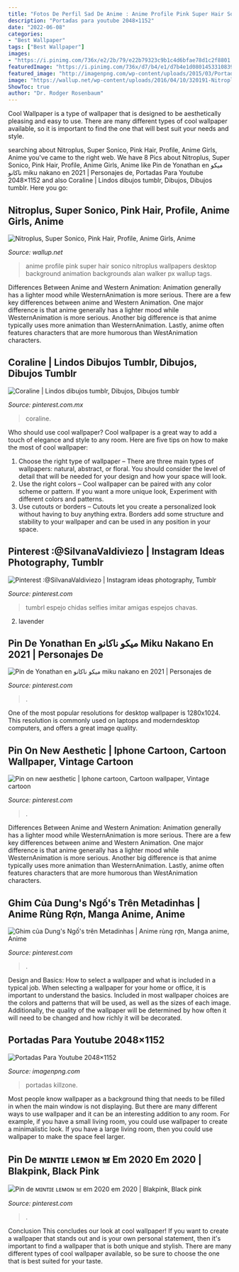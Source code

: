 ```yaml
---
title: "Fotos De Perfil Sad De Anime : Anime Profile Pink Super Hair Sonico Nitroplus Wallpapers Desktop Background Animation Backgrounds Alan Walker Px Wallup Tags"
description: "Portadas para youtube 2048×1152"
date: "2022-06-08"
categories:
- "Best Wallpaper"
tags: ["Best Wallpaper"]
images:
- "https://i.pinimg.com/736x/e2/2b/79/e22b79323c9b1c4d6bfae78d1c2f8801.jpg"
featuredImage: "https://i.pinimg.com/736x/d7/b4/e1/d7b4e1d08014533108396ea491bf3ad7.jpg"
featured_image: "http://imagenpng.com/wp-content/uploads/2015/03/Portadas-para-youtube-2048x1152-6.jpg"
image: "https://wallup.net/wp-content/uploads/2016/04/10/320191-Nitroplus-Super_Sonico-pink_hair-profile-anime_girls-anime.jpg"
ShowToc: true
author: "Dr. Rodger Rosenbaum"
---
```



Cool Wallpaper is a type of wallpaper that is designed to be aesthetically pleasing and easy to use. There are many different types of cool wallpaper available, so it is important to find the one that will best suit your needs and style.

	

		
searching about Nitroplus, Super Sonico, Pink Hair, Profile, Anime Girls, Anime you've came to the right web. We have 8 Pics about Nitroplus, Super Sonico, Pink Hair, Profile, Anime Girls, Anime like Pin de Yonathan en ميكو ناكانو miku nakano en 2021 | Personajes de, Portadas Para Youtube 2048×1152 and also Coraline | Lindos dibujos tumblr, Dibujos, Dibujos tumblr. Here you go:
		
    
## Nitroplus, Super Sonico, Pink Hair, Profile, Anime Girls, Anime

<img loading=lazy src="https://wallup.net/wp-content/uploads/2016/04/10/320191-Nitroplus-Super_Sonico-pink_hair-profile-anime_girls-anime.jpg" onerror="this.onerror=null;this.src='https://tse3.mm.bing.net/th?id=OIP.-yUmPt0eP240xbd3JrRhGgHaEK&amp;pid=15.1';" alt="Nitroplus, Super Sonico, Pink Hair, Profile, Anime Girls, Anime">

_Source: wallup.net_

>anime profile pink super hair sonico nitroplus wallpapers desktop background animation backgrounds alan walker px wallup tags. 

	

Differences Between Anime and Western Animation: Animation generally has a lighter mood while WesternAnimation is more serious.
There are a few key differences between anime and Western Animation. One major difference is that anime generally has a lighter mood while WesternAnimation is more serious. Another big difference is that anime typically uses more animation than WesternAnimation. Lastly, anime often features characters that are more humorous than WestAnimation characters.

    
## Coraline | Lindos Dibujos Tumblr, Dibujos, Dibujos Tumblr

<img loading=lazy src="https://i.pinimg.com/736x/fc/c3/1a/fcc31ae2a502f6c665a2ced4451456ec.jpg" onerror="this.onerror=null;this.src='https://tse3.mm.bing.net/th?id=OIP.Kr98Cwp3Wzqzrnxec6GzXwHaJ3&amp;pid=15.1';" alt="Coraline | Lindos dibujos tumblr, Dibujos, Dibujos tumblr">

_Source: pinterest.com.mx_

>coraline. 

	

Who should use cool wallpaper?
Cool wallpaper is a great way to add a touch of elegance and style to any room. Here are five tips on how to make the most of cool wallpaper: 
1) Choose the right type of wallpaper – There are three main types of wallpapers: natural, abstract, or floral. You should consider the level of detail that will be needed for your design and how your space will look. 
2) Use the right colors – Cool wallpaper can be paired with any color scheme or pattern. If you want a more unique look, Experiment with different colors and patterns. 
3) Use cutouts or borders – Cutouts let you create a personalized look without having to buy anything extra. Borders add some structure and stability to your wallpaper and can be used in any position in your space.

    
## Pinterest :@SilvanaValdiviezo | Instagram Ideas Photography, Tumblr

<img loading=lazy src="https://i.pinimg.com/736x/39/c7/6c/39c76cc85a9d7b08d7cc675493575ba5.jpg" onerror="this.onerror=null;this.src='https://tse2.mm.bing.net/th?id=OIP.zTrd2a-T-z-9SqE95ixxEgHaJ3&amp;pid=15.1';" alt="Pinterest :@SilvanaValdiviezo | Instagram ideas photography, Tumblr">

_Source: pinterest.com_

>tumbrl espejo chidas selfies imitar amigas espejos chavas. 

	

2. lavender 

    
## Pin De Yonathan En ميكو ناكانو Miku Nakano En 2021 | Personajes De

<img loading=lazy src="https://i.pinimg.com/736x/c3/61/77/c36177beed599e240e899b7026ea9f15.jpg" onerror="this.onerror=null;this.src='https://tse3.mm.bing.net/th?id=OIP.gc5KrGM7cj9LZpBNJVCk2gHaKZ&amp;pid=15.1';" alt="Pin de Yonathan en ميكو ناكانو miku nakano en 2021 | Personajes de">

_Source: pinterest.com_

>. 

	

One of the most popular resolutions for desktop wallpaper is 1280x1024. This resolution is commonly used on laptops and moderndesktop computers, and offers a great image quality.

    
## Pin On New Aesthetic | Iphone Cartoon, Cartoon Wallpaper, Vintage Cartoon

<img loading=lazy src="https://i.pinimg.com/736x/e2/2b/79/e22b79323c9b1c4d6bfae78d1c2f8801.jpg" onerror="this.onerror=null;this.src='https://tse2.mm.bing.net/th?id=OIP.qmZ1Ko8ZkUk35kcW2JYhsQHaNR&amp;pid=15.1';" alt="Pin on new aesthetic | Iphone cartoon, Cartoon wallpaper, Vintage cartoon">

_Source: pinterest.com_

>. 

	

Differences Between Anime and Western Animation: Animation generally has a lighter mood while WesternAnimation is more serious.
There are a few key differences between anime and Western Animation. One major difference is that anime generally has a lighter mood while WesternAnimation is more serious. Another big difference is that anime typically uses more animation than WesternAnimation. Lastly, anime often features characters that are more humorous than WestAnimation characters.

    
## Ghim Của Dung&#039;s Ngố&#039;s Trên Metadinhas | Anime Rùng Rợn, Manga Anime, Anime

<img loading=lazy src="https://i.pinimg.com/736x/d7/b4/e1/d7b4e1d08014533108396ea491bf3ad7.jpg" onerror="this.onerror=null;this.src='https://tse4.mm.bing.net/th?id=OIP.AH-WF5UwYJ1QEtanmOFH2gHaKz&amp;pid=15.1';" alt="Ghim của Dung&#039;s Ngố&#039;s trên Metadinhas | Anime rùng rợn, Manga anime, Anime">

_Source: pinterest.com_

>. 

	

Design and Basics: How to select a wallpaper and what is included in a typical job.
When selecting a wallpaper for your home or office, it is important to understand the basics. Included in most wallpaper choices are the colors and patterns that will be used, as well as the sizes of each image. Additionally, the quality of the wallpaper will be determined by how often it will need to be changed and how richly it will be decorated.

    
## Portadas Para Youtube 2048×1152

<img loading=lazy src="http://imagenpng.com/wp-content/uploads/2015/03/Portadas-para-youtube-2048x1152-6.jpg" onerror="this.onerror=null;this.src='https://tse2.mm.bing.net/th?id=OIP.UE9JRlQnPxfos0JPcyYTxwHaEK&amp;pid=15.1';" alt="Portadas Para Youtube 2048×1152">

_Source: imagenpng.com_

>portadas killzone. 

	

Most people know wallpaper as a background thing that needs to be filled in when the main window is not displaying. But there are many different ways to use wallpaper and it can be an interesting addition to any room. For example, if you have a small living room, you could use wallpaper to create a minimalistic look. If you have a large living room, then you could use wallpaper to make the space feel larger.

    
## Pin De ᴍɪɴᴛɪᴇ ʟᴇᴍᴏɴ 𖠌 Em 2020 Em 2020 | Blakpink, Black Pink

<img loading=lazy src="https://i.pinimg.com/736x/e2/45/5c/e2455cccf440d7bbc1be1001272a3793.jpg" onerror="this.onerror=null;this.src='https://tse2.mm.bing.net/th?id=OIP.DZ6QxmGBaREO23Oe1wYf6wHaNK&amp;pid=15.1';" alt="Pin de ᴍɪɴᴛɪᴇ ʟᴇᴍᴏɴ 𖠌 em 2020 em 2020 | Blakpink, Black pink">

_Source: pinterest.com_

>. 

	

Conclusion
This concludes our look at cool wallpaper! If you want to create a wallpaper that stands out and is your own personal statement, then it's important to find a wallpaper that is both unique and stylish. There are many different types of cool wallpaper available, so be sure to choose the one that is best suited for your taste.

